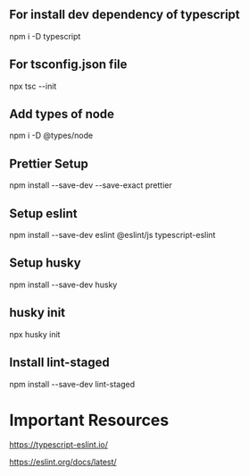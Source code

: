 ## For install dev dependency of typescript
npm i -D typescript

## For tsconfig.json file
npx tsc --init

## Add types of node
npm i -D @types/node

## Prettier Setup
npm install --save-dev --save-exact prettier

## Setup eslint
npm install --save-dev eslint @eslint/js typescript-eslint

## Setup husky
npm install --save-dev husky

## husky init
npx husky init

## Install lint-staged
npm install --save-dev lint-staged














# Important Resources

https://typescript-eslint.io/

https://eslint.org/docs/latest/